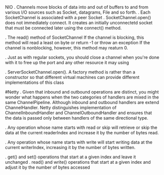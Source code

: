 NIO
. Channels move blocks of data into and out of buffers to and from various I/O sources such as Socket, datagrams, File and so forth.
. Each SocketChannel is associated with a peer Socket
. SocketChannel.open() does not immediately connect. It creates an initially unconnectetd socket that must be connected later using the connect() method.

. The read() method of SocketChannel
If the channel is blocking, this method will read a least on byte or return -1 or throw an exception
If the channel is nonblocking, however, this method may reaturn 0.

. Just as with regular sockets, you should close a channel when you're done with it to free up the port and any other resource it may using

. ServerSocketChannel.open(). A factory method is rather than a constructor so that different virtual machines can provide different implementations of this class

#Netty
. Given that inbound and outbound operations are distinct, you might wonder what happens when the two categories of handlers are mixed in the same ChannelPipeline.
Although inbound and outbound handlers are extend ChannelHandler. Netty distinguishes implementation of ChannelInboundHandler and ChannelOutboundHandler
and ensures that the data is passed only between handlers of the same directional type.

. Any operation whose name starts with read or skip will retrieve or skip the data at the current readerIndex
and increase it by the number of bytes read.

. Any operation whose name starts with write will start writing data at the current writerIndex,
increasing it by the number of bytes written. 

. get() and set() operations that start at a given index and leave it unchanged
. read() and write() operations that start at a given index and adjust it by the number of bytes accessed
